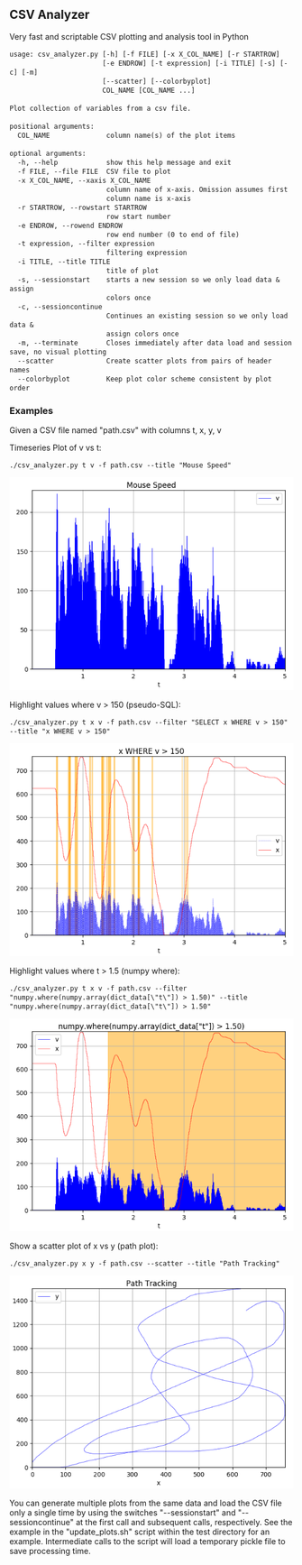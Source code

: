 ﻿## CSV Analyzer
Very fast and scriptable CSV plotting and analysis tool in Python

	usage: csv_analyzer.py [-h] [-f FILE] [-x X_COL_NAME] [-r STARTROW]
	                       [-e ENDROW] [-t expression] [-i TITLE] [-s] [-c] [-m]
	                       [--scatter] [--colorbyplot]
	                       COL_NAME [COL_NAME ...]
	
	Plot collection of variables from a csv file.
	
	positional arguments:
	  COL_NAME              column name(s) of the plot items
	
	optional arguments:
	  -h, --help            show this help message and exit
	  -f FILE, --file FILE  CSV file to plot
	  -x X_COL_NAME, --xaxis X_COL_NAME
	                        column name of x-axis. Omission assumes first 
	                        column name is x-axis
	  -r STARTROW, --rowstart STARTROW
	                        row start number
	  -e ENDROW, --rowend ENDROW
	                        row end number (0 to end of file)
	  -t expression, --filter expression
	                        filtering expression
	  -i TITLE, --title TITLE
	                        title of plot
	  -s, --sessionstart    starts a new session so we only load data & assign
	                        colors once
	  -c, --sessioncontinue
	                        Continues an existing session so we only load data &
	                        assign colors once
	  -m, --terminate       Closes immediately after data load and session save, no visual plotting
	  --scatter             Create scatter plots from pairs of header names
	  --colorbyplot         Keep plot color scheme consistent by plot order

### Examples

Given a CSV file named "path.csv" with columns t, x, y, v

Timeseries Plot of v vs t:

	./csv_analyzer.py t v -f path.csv --title "Mouse Speed"
	
![](doc/images/mouse_speed.png) 
	
Highlight values where v > 150 (pseudo-SQL):

	./csv_analyzer.py t x v -f path.csv --filter "SELECT x WHERE v > 150" --title "x WHERE v > 150"
	
![](doc/images/x_where_v_gt_150.png) 
	
Highlight values where t > 1.5 (numpy where):

	./csv_analyzer.py t x v -f path.csv --filter "numpy.where(numpy.array(dict_data[\"t\"]) > 1.50)" --title "numpy.where(numpy.array(dict_data[\"t\"]) > 1.50"
	
![](doc/images/numpy_where.png) 
	
Show a scatter plot of x vs y (path plot):

	./csv_analyzer.py x y -f path.csv --scatter --title "Path Tracking"
	
![](doc/images/path_tracking.png) 
	
You can generate multiple plots from the same data and load the CSV file only a single time by using the switches "--sessionstart" and "--sessioncontinue" at the first call and subsequent calls, respectively. See the example in the "update_plots.sh" script within the test directory for an example. Intermediate calls to the script will load a temporary pickle file to save processing time.
